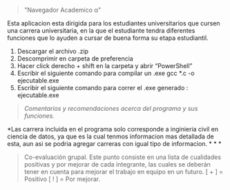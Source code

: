 >"Navegador Academico α"

Esta aplicacion esta dirigida para los estudiantes universitarios que cursen una carrera universitaria, en la que el estudiante tendra diferentes funciones que lo ayuden a cursar de buena forma su etapa estudiantil.

1.	Descargar el archivo .zip
2.	Descomprimir en carpeta de preferencia
3.	Hacer click derecho + shift en la carpeta y abrir “PowerShell”
4.	Escribir el siguiente comando para compilar un .exe
gcc *.c -o ejecutable.exe 
5. Escribir el siguiente comando para correr el .exe generado : ejecutable.exe

>*Comentarios y recomendaciones acerca del programa y sus funciones.*

*Las carrera incluida en el programa solo corresponde a inginieria civil en ciencia de datos, ya que es la cual tenmos informacion mas detallada de esta, aun asi se podria agregar carreras con igual tipo de informacion.
*
*
*



> Co-evaluación grupal.
Este punto consiste en una lista de cualidades positivas y por mejorar de cada integrante, las cuales se deberán tener en cuenta para mejorar el trabajo en equipo en un futuro. [ + ] = Positivo [ ! ] = Por mejorar.

